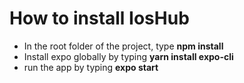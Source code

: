 # How to install IosHub
-	In the root folder of the project, type **npm install**
-	Install expo globally by typing **yarn install expo-cli**
-	run the app by typing **expo start**
